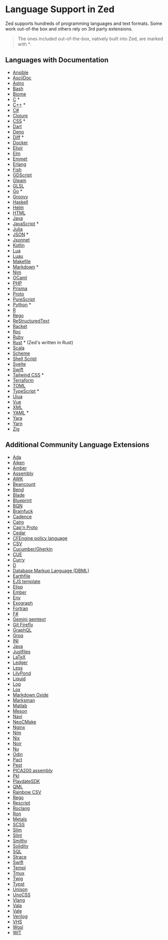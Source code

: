 # Language Support in Zed

Zed supports hundreds of programming languages and text formats.
Some work out-of-the box and others rely on 3rd party extensions.

> The ones included out-of-the-box, natively built into Zed, are marked with \*.

## Languages with Documentation

- [Ansible](./languages/ansible.md)
- [AsciiDoc](./languages/asciidoc.md)
- [Astro](./languages/astro.md)
- [Bash](./languages/bash.md)
- [Biome](./languages/biome.md)
- [C](./languages/c.md) \*
- [C++](./languages/cpp.md) \*
- [C#](./languages/csharp.md)
- [Clojure](./languages/clojure.md)
- [CSS](./languages/css.md) \*
- [Dart](./languages/dart.md)
- [Deno](./languages/deno.md)
- [Diff](./languages/diff.md) \*
- [Docker](./languages/docker.md)
- [Elixir](./languages/elixir.md)
- [Elm](./languages/elm.md)
- [Emmet](./languages/emmet.md)
- [Erlang](./languages/erlang.md)
- [Fish](./languages/fish.md)
- [GDScript](./languages/gdscript.md)
- [Gleam](./languages/gleam.md)
- [GLSL](./languages/glsl.md)
- [Go](./languages/go.md) \*
- [Groovy](./languages/groovy.md)
- [Haskell](./languages/haskell.md)
- [Helm](./languages/helm.md)
- [HTML](./languages/html.md)
- [Java](./languages/java.md)
- [JavaScript](./languages/javascript.md) \*
- [Julia](./languages/julia.md)
- [JSON](./languages/json.md) \*
- [Jsonnet](./languages/jsonnet.md)
- [Kotlin](./languages/kotlin.md)
- [Lua](./languages/lua.md)
- [Luau](./languages/luau.md)
- [Makefile](./languages/makefile.md)
- [Markdown](./languages/markdown.md) \*
- [Nim](./languages/nim.md)
- [OCaml](./languages/ocaml.md)
- [PHP](./languages/php.md)
- [Prisma](./languages/prisma.md)
- [Proto](./languages/proto.md)
- [PureScript](./languages/purescript.md)
- [Python](./languages/python.md) \*
- [R](./languages/r.md)
- [Rego](./languages/rego.md)
- [ReStructuredText](./languages/rst.md)
- [Racket](./languages/racket.md)
- [Roc](./languages/roc.md)
- [Ruby](./languages/ruby.md)
- [Rust](./languages/rust.md) \* (Zed's written in Rust)
- [Scala](./languages/scala.md)
- [Scheme](./languages/scheme.md)
- [Shell Script](./languages/sh.md)
- [Svelte](./languages/svelte.md)
- [Swift](./languages/swift.md)
- [Tailwind CSS](./languages/tailwindcss.md) \*
- [Terraform](./languages/terraform.md)
- [TOML](./languages/toml.md)
- [TypeScript](./languages/typescript.md) \*
- [Uiua](./languages/uiua.md)
- [Vue](./languages/vue.md)
- [XML](./languages/xml.md)
- [YAML](./languages/yaml.md) \*
- [Yara](./languages/yarn.md)
- [Yarn](./languages/yarn.md)
- [Zig](./languages/zig.md)

## Additional Community Language Extensions

- [Ada](https://tvv.tw/https://github.com/wisn/zed-ada-language)
- [Aiken](https://tvv.tw/https://github.com/aiken-lang/zed-aiken)
- [Amber](https://tvv.tw/https://github.com/amber-lang/zed-amber-extension)
- [Assembly](https://tvv.tw/https://github.com/DevBlocky/zed-asm)
- [AWK](https://tvv.tw/https://github.com/dangh/zed-awk)
- [Beancount](https://tvv.tw/https://github.com/zed-extensions/beancount)
- [Bend](https://tvv.tw/https://github.com/mrpedrobraga/zed-bend)
- [Blade](https://tvv.tw/https://github.com/bajrangCoder/zed-laravel-blade)
- [Blueprint](https://tvv.tw/https://github.com/tfuxu/zed-blueprint)
- [BQN](https://tvv.tw/https://github.com/DavidZwitser/zed-bqn)
- [Brainfuck](https://tvv.tw/https://github.com/JosephTLyons/zed-brainfuck)
- [Cadence](https://tvv.tw/https://github.com/janezpodhostnik/cadence.zed)
- [Cairo](https://tvv.tw/https://github.com/trbutler4/zed-cairo)
- [Cap'n Proto](https://tvv.tw/https://github.com/cmackenzie1/zed-capnp)
- [Cedar](https://tvv.tw/https://github.com/chrnorm/zed-cedar)
- [CFEngine policy language](https://tvv.tw/https://github.com/olehermanse/zed-cfengine)
- [CSV](https://tvv.tw/https://github.com/huacnlee/zed-csv)
- [Cucumber/Gherkin](https://tvv.tw/https://github.com/thlcodes/zed-extension-cucumber)
- [CUE](https://tvv.tw/https://github.com/jkasky/zed-cue)
- [Curry](https://tvv.tw/https://github.com/fwcd/zed-curry)
- [D](https://tvv.tw/https://github.com/staysail/zed-d)
- [Database Markup Language (DBML)](https://tvv.tw/https://github.com/shuklaayush/zed-dbml)
- [Earthfile](https://tvv.tw/https://github.com/glehmann/earthfile.zed)
- [EJS template](https://tvv.tw/https://github.com/dangh/zed-ejs)
- [Elisp](https://tvv.tw/https://github.com/JosephTLyons/zed-elisp)
- [Ember](https://tvv.tw/https://github.com/jylamont/zed-ember)
- [Env](https://tvv.tw/https://github.com/zarifpour/zed-env)
- [Exograph](https://tvv.tw/https://github.com/exograph/zed-extension)
- [Fortran](https://tvv.tw/https://github.com/Xavier-Maruff/zed-fortran)
- [F#](https://tvv.tw/https://github.com/nathanjcollins/zed-fsharp)
- [Gemini gemtext](https://tvv.tw/https://github.com/clseibold/gemini-zed)
- [Git Firefly](https://tvv.tw/https://github.com/d1y/git_firefly)
- [GraphQL](https://tvv.tw/https://github.com/11bit/zed-extension-graphql)
- [Groq](https://tvv.tw/https://github.com/juice49/zed-groq)
- [INI](https://tvv.tw/https://github.com/bajrangCoder/zed-ini)
- [Java](https://tvv.tw/https://github.com/zed-extensions/java)
- [Justfiles](https://tvv.tw/https://github.com/jackTabsCode/zed-just)
- [LaTeX](https://tvv.tw/https://github.com/rzukic/zed-latex)
- [Ledger](https://tvv.tw/https://github.com/mrkstwrt/zed-ledger)
- [Less](https://tvv.tw/https://github.com/jimliang/zed-less)
- [LilyPond](https://tvv.tw/https://github.com/nwhetsell/lilypond-zed-extension)
- [Liquid](https://tvv.tw/https://github.com/TheBeyondGroup/zed-shopify-liquid)
- [Log](https://tvv.tw/https://github.com/evrensen467/zed-log)
- [Lox](https://tvv.tw/https://github.com/arian81/zed-lox)
- [Markdown Oxide](https://tvv.tw/https://github.com/Feel-ix-343/markdown-oxide-zed)
- [Marksman](https://tvv.tw/https://github.com/vitallium/zed-marksman)
- [Matlab](https://tvv.tw/https://github.com/rzukic/zed-matlab)
- [Meson](https://tvv.tw/https://github.com/hqnna/zed-meson)
- [Navi](https://tvv.tw/https://github.com/navi-language/zed-navi)
- [NeoCMake](https://tvv.tw/https://github.com/k0tran/zed_neocmake)
- [Nginx](https://tvv.tw/https://github.com/d1y/nginx-zed)
- [Nim](https://tvv.tw/https://github.com/foxoman/zed-nim)
- [Nix](https://tvv.tw/https://github.com/zed-extensions/nix)
- [Noir](https://tvv.tw/https://github.com/shuklaayush/zed-noir)
- [Nu](https://tvv.tw/https://github.com/zed-extensions/nu)
- [Odin](https://tvv.tw/https://github.com/rxptr/zed-odin)
- [Pact](https://tvv.tw/https://github.com/kadena-community/pact-zed)
- [Pest](https://tvv.tw/https://github.com/pest-parser/zed-pest)
- [PICA200 assembly](https://tvv.tw/https://github.com/Squareheron942/zed-pica200)
- [Pkl](https://tvv.tw/https://github.com/Moshyfawn/pkl-zed)
- [PlaydateSDK](https://tvv.tw/https://github.com/notpeter/playdate-zed-extension)
- [QML](https://tvv.tw/https://github.com/lkroll/zed-qml)
- [Rainbow CSV](https://tvv.tw/https://github.com/weartist/zed-rainbow-csv)
- [Rego](https://tvv.tw/https://github.com/StyraInc/zed-rego)
- [Rescript](https://tvv.tw/https://github.com/humaans/rescript-zed)
- [Roclang](https://tvv.tw/https://github.com/h2000/zed-roc)
- [Ron](https://tvv.tw/https://github.com/onbjerg/zed-ron)
- [Metals](https://tvv.tw/https://github.com/scalameta/metals-zed)
- [SCSS](https://tvv.tw/https://github.com/bajrangCoder/zed-scss)
- [Slim](https://tvv.tw/https://github.com/calmyournerves/zed-slim)
- [Slint](https://gitlab.com/flukejones/zed-slint)
- [Smithy](https://tvv.tw/https://github.com/joshrutkowski/zed-smithy)
- [Solidity](https://tvv.tw/https://github.com/zarifpour/zed-solidity)
- [SQL](https://tvv.tw/https://github.com/evrensen467/zed-sql)
- [Strace](https://tvv.tw/https://github.com/sigmaSd/zed-strace)
- [Swift](https://tvv.tw/https://github.com/zed-extensions/swift)
- [Templ](https://tvv.tw/https://github.com/makifdb/zed-templ)
- [Tmux](https://tvv.tw/https://github.com/dangh/zed-tmux)
- [Twig](https://tvv.tw/https://github.com/YussufSassi/zed-twig)
- [Typst](https://tvv.tw/https://github.com/WeetHet/typst.zed)
- [Unison](https://tvv.tw/https://github.com/zetashift/unison-zed)
- [UnoCSS](https://tvv.tw/https://github.com/bajrangCoder/zed-unocss)
- [Vlang](https://tvv.tw/https://github.com/lv37/zed-v)
- [Vala](https://tvv.tw/https://github.com/FyraLabs/zed-vala)
- [Vale](https://tvv.tw/https://github.com/koozz/zed-vale)
- [Verilog](https://tvv.tw/https://github.com/someone13574/zed-verilog-extension)
- [VHS](https://tvv.tw/https://github.com/eth0net/zed-vhs)
- [Wgsl](https://tvv.tw/https://github.com/luan/zed-wgsl)
- [WIT](https://tvv.tw/https://github.com/valentinegb/zed-wit)
